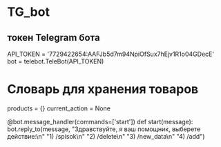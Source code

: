 # TG_bot
## токен Telegram бота
API_TOKEN = '7729422654:AAFJb5d7m94NpiOfSux7hEjv1R1o04GDecE'
bot = telebot.TeleBot(API_TOKEN)
# Словарь для хранения товаров
products = {}
current_action = None

@bot.message_handler(commands=['start'])
def start(message):
    bot.reply_to(message, "Здравствуйте, я ваш помощник, выберете действие:\n"
                          "1) /spisok\n"
                          "2) /delete\n"
                          "3) /new_data\n"
                          "4) /add")
